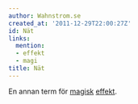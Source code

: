 ```yaml
---
author: Wahnstrom.se
created_at: '2011-12-29T22:00:27Z'
id: Nät
links:
  mention:
  - effekt
  - magi
title: Nät
---
```


En annan term för [magisk][] [effekt].

  [magisk]: magi
  [effekt]: effekt